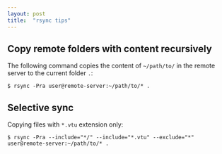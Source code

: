 ```yaml
---
layout: post
title:  "rsync tips"
---
```


## Copy remote folders with content recursively
The following command copies the content of `~/path/to/` in the remote server to the current folder `.`:
```
$ rsync -Pra user@remote-server:~/path/to/* .
```

## Selective sync
Copying files with `*.vtu` extension only:
```
$ rsync -Pra --include="*/" --include="*.vtu" --exclude="*"  user@remote-server:~/path/to/* .
```
